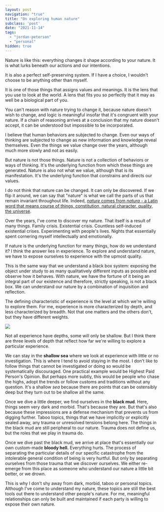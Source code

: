 ```yaml
---
layout: post
navigation: "true"
title: "On exploring human nature"
subclass: 'post'
date: "2021-11-14"
tags:
  - "jordan-peterson"
  - "personal"
hidden: true
---
```


Nature is like this: everything changes it shape according to your nature. It is what lurks beneath our actions and our intentions.

It is also a perfect self-preserving system. If I have a choice, I wouldn't choose to be anything other than myself.

It is one of those things that assigns values and meanings. It is the lens that you use to look at the world. A lens that fits you so perfectly that it may as well be a biological part of you.

You can't reason with nature trying to change it, because nature doesn't wish to change, and logic is meaningful insofar that it's congruent with your nature. If a chain of reasoning arrives at a conclusion that my nature doesn't accept, it can be understood but impossible to be incorporated.

I believe that human behaviors are subjected to change. Even our ways of thinking are subjected to change as new information and knowledge reveal themselves. Even the things we value change over the years, although much more slowly and not as easily.

But nature is not those things. Nature is not a collection of behaviors or ways of thinking. It's the underlying function from which these things are generated. Nature is also not what we value, although that is its manifestation. It's the underlying function that constrains and directs our values.

I do not think that nature can be changed. It can only be discovered. If we flip it around, we can say that "nature" is what we call the parts of us that remain invariant throughout life. Indeed, [_nature_ comes from _natura_ - a Latin word that means course of things, constitution, natural character, quality, the universe](https://www.etymonline.com/word/nature).

Over the years, I've come to discover my nature. That itself is a result of many things. Family crisis. Existential crisis. Countless self-induced existential crises. Experimenting with people's lives. Nights that essentially spent cornering myself intellectually and emotionally.

If nature is the underlying function for many things, how do we understand it? I think the answer lies in experience. To explore and understand nature, we have to expose ourselves to experience with the upmost quality.

This is the same way that we understand a black box system: exposing the object under study to as many qualitatively different inputs as possible and observe how it behaves. With nature, we have the fortune of it being an integral part of our existence and therefore, strictly speaking, is not a black box. We can understand our nature by a combination of inquisition and reflection.

The defining characteristic of experience is the level at which we're willing to explore them. For me, experience is more characterized by depth, and less characterized by breadth. Not that one matters and the others don't, but they have different weights.

![](https://dafuqisthatblog.files.wordpress.com/2021/11/image.png?w=1024)

Not all experience have depths, some will only be shallow. But I think there are three levels of depth that reflect how far we're willing to explore a particular experience.

We can stay in the **shallow sea** where we look at experience with little or no investigation. This is where I tend to avoid staying in the most. I don't like to follow things that cannot be investigated or doing so would be systematically discouraged. One practical example would be Highest Paid Person's Opinion. But perhaps more subtly, this would be people who chase the highs, adopt the trends or follow customs and traditions without any question. It's a shallow _sea_ because there are points that can be ostensibly deep but they turn out to be shallow all the same.

Once we dive a little deeper, we find ourselves in the **black mud**. Here, things seem very dark and morbid. That's because they are. But that's also because these impressions are a defense mechanism that prevents us from digging further. Taboo topics, things that we have implicitly or explicitly sealed away, any trauma or unresolved tensions belong here. The things in the black mud are still peripheral to our nature. Trauma does not define us, but the roles that we play in trauma do.

Once we dive past the black mud, we arrive at place that's essentially our own custom-made **bloody hell.** Everything hurts. The process of separating the particular details of our specific catastrophe from the intolerable general condition of being is very hurtful. But only by separating ourselves from those trauma that we discover ourselves. We either re-emerge from this place as someone who understand our nature a little bit better, or we drown.

This is why I don't shy away from dark, morbid, taboo or personal topics. Although I've come to understand my nature, these topics are still the best tools out there to understand other people's nature. For me, meaningful relationships can only be built and maintained if each party is willing to expose their own nature.
